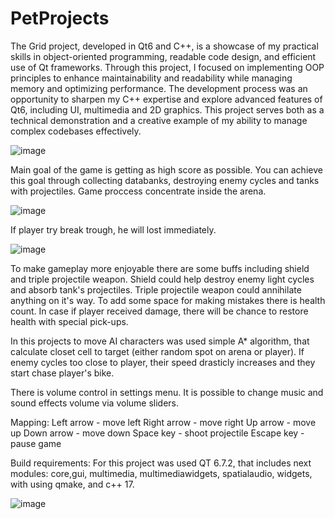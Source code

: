# PetProjects

The Grid project, developed in Qt6 and C++, is a showcase of my practical skills in object-oriented programming, readable code design, and efficient use of Qt frameworks. Through this project, I focused on implementing OOP principles to enhance maintainability and readability while managing memory and optimizing performance. The development process was an opportunity to sharpen my C++ expertise and explore advanced features of Qt6, including UI, multimedia and 2D graphics. This project serves both as a technical demonstration and a creative example of my ability to manage complex codebases effectively.

![image](https://github.com/user-attachments/assets/7e2746a6-d23c-4a73-b2cb-02d62106cc4d)


Main goal of the game is getting as high score as possible. You can achieve this goal through collecting databanks, destroying enemy cycles and tanks with projectiles. Game proccess concentrate inside the arena. 

![image](https://github.com/user-attachments/assets/c4d78794-9105-4ee2-9da9-07440711f162)

If player try break trough, he will lost immediately.

![image](https://github.com/user-attachments/assets/719a0447-22c9-4258-b582-d1c155bd9f51)


To make gameplay more enjoyable there are some buffs including shield and triple projectile weapon. Shield could help destroy enemy light cycles and absorb tank's projectiles. Triple projectile weapon could annihilate anything on it's way. To add some space for making mistakes there is health count. In case if player received damage, there will be chance to restore health with special pick-ups.

In this projects to move AI characters was used simple A* algorithm, that calculate closet cell to target (either random spot on arena or player). If enemy cycles too close to player, their speed drasticly increases and they start chase player's bike. 

There is volume control in settings menu. It is possible to change music and sound effects volume via volume sliders.

Mapping:
Left arrow - move left
Right arrow - move right
Up arrow - move up
Down arrow - move down
Space key - shoot projectile
Escape key - pause game

Build requirements:
For this project was used QT 6.7.2, that includes next modules: core,gui, multimedia, multimediawidgets, spatialaudio, widgets, with using qmake, and c++ 17.

![image](https://github.com/user-attachments/assets/e80f9db8-1d03-4077-8fa1-d0dd2c707535)



